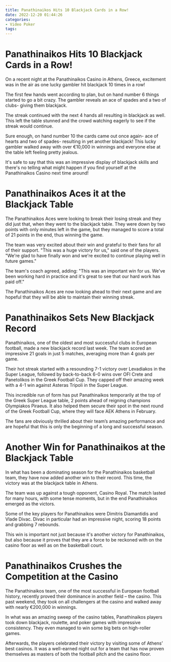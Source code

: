 ```yaml
---
title: Panathinaikos Hits 10 Blackjack Cards in a Row!
date: 2022-12-20 01:44:26
categories:
- Video Poker
tags:
---
```



#  Panathinaikos Hits 10 Blackjack Cards in a Row!

On a recent night at the Panathinaikos Casino in Athens, Greece, excitement was in the air as one lucky gambler hit blackjack 10 times in a row!

The first few hands went according to plan, but on hand number 6 things started to go a bit crazy. The gambler reveals an ace of spades and a two of clubs- giving them blackjack.

The streak continued with the next 4 hands all resulting in blackjack as well. This left the table stunned and the crowd watching eagerly to see if the streak would continue.

Sure enough, on hand number 10 the cards came out once again- ace of hearts and two of spades- resulting in yet another blackjack! This lucky gambler walked away with over €10,000 in winnings and everyone else at the table left feeling pretty jealous.

It's safe to say that this was an impressive display of blackjack skills and there's no telling what might happen if you find yourself at the Panathinaikos Casino next time around!

#  Panathinaikos Aces it at the Blackjack Table 

The Panathinaikos Aces were looking to break their losing streak and they did just that, when they went to the blackjack table. They were down by two points with only minutes left in the game, but they managed to score a total of 21 points in the end, thus winning the game. 

The team was very excited about their win and grateful to their fans for all of their support. "This was a huge victory for us," said one of the players. "We're glad to have finally won and we're excited to continue playing well in future games." 

The team's coach agreed, adding: "This was an important win for us. We've been working hard in practice and it's great to see that our hard work has paid off." 

The Panathinaikos Aces are now looking ahead to their next game and are hopeful that they will be able to maintain their winning streak.

#  Panathinaikos Sets New Blackjack Record 

Panathinaikos, one of the oldest and most successful clubs in European football, made a new blackjack record last week. The team scored an impressive 21 goals in just 5 matches, averaging more than 4 goals per game.

Their hot streak started with a resounding 7-1 victory over Levadiakos in the Super League, followed by back-to-back 6-0 wins over OFI Crete and Panetolikos in the Greek Football Cup. They capped off their amazing week with a 4-1 win against Asteras Tripoli in the Super League.

This incredible run of form has put Panathinaikos temporarily at the top of the Greek Super League table, 2 points ahead of reigning champions Olympiakos Piraeus. It also helped them secure their spot in the next round of the Greek Football Cup, where they will face AEK Athens in February.

The fans are obviously thrilled about their team’s amazing performance and are hopeful that this is only the beginning of a long and successful season.

#  Another Win for Panathinaikos at the Blackjack Table 

In what has been a dominating season for the Panathinaikos basketball team, they have now added another win to their record. This time, the victory was at the blackjack table in Athens.

The team was up against a tough opponent, Casino Royal. The match lasted for many hours, with some tense moments, but in the end Panathinaikos emerged as the victors.

Some of the key players for Panathinaikos were Dimitris Diamantidis and Vlade Divac. Divac in particular had an impressive night, scoring 18 points and grabbing 7 rebounds.

This win is important not just because it's another victory for Panathinaikos, but also because it proves that they are a force to be reckoned with on the casino floor as well as on the basketball court.

#  Panathinaikos Crushes the Competition at the Casino

The Panathinaikos team, one of the most successful in European football history, recently proved their dominance in another field – the casino. This past weekend, they took on all challengers at the casino and walked away with nearly €200,000 in winnings.

In what was an amazing sweep of the casino tables, Panathinaikos players took down blackjack, roulette, and poker games with impressive consistency. They even managed to win some big bets on high-roller games.

Afterwards, the players celebrated their victory by visiting some of Athens’ best casinos. It was a well-earned night out for a team that has now proven themselves as masters of both the football pitch and the casino floor.